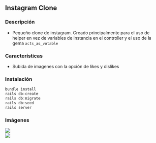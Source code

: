 ## Instagram Clone

### Descripción 
- Pequeño clone de instagram. 
Creado principalmente para el uso de helper en vez de variables de instancia en el controller y el uso de la gema `acts_as_votable`

### Características
- Subida de imagenes con la opción de likes y dislikes

### Instalación
```bash
bundle install
rails db:create
rails db:migrate
rails db:seed
rails server
```

### Imágenes
<img src="https://i.imgur.com/fPkp7XH.png" />
<br>
<img src="https://i.imgur.com/m8JpTcP.png" />
<br>
